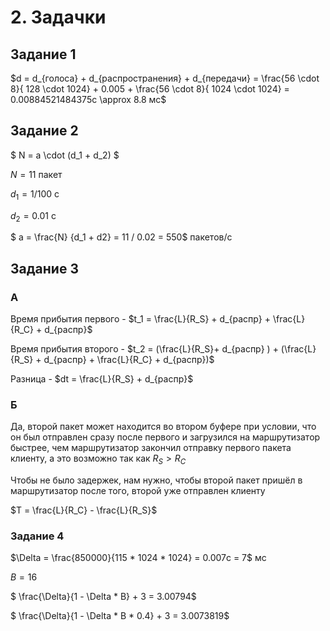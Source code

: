 # 2. Задачки

## Задание 1

$d = d_{голоса} + d_{распространения} + d_{передачи} = \frac{56 \cdot 8}{ 128 \cdot 1024} + 0.005 + \frac{56 \cdot 8}{ 1024 \cdot 1024} = 0.00884521484375с \approx 8.8 мс$

## Задание 2

$ N = a \cdot (d_1 + d_2) $

$N = 11$ пакет

$d_1 = 1 / 100$ с

$d_2 = 0.01$ с

$ a = \frac{N} {d_1 + d2} = 11 / 0.02 = 550$ пакетов/с

## Задание 3

### А

Время прибытия первого - $t_1 = \frac{L}{R_S} + d_{распр} + \frac{L}{R_C} + d_{распр}$

Время прибытия второго - $t_2 = (\frac{L}{R_S}+ d_{распр} ) + (\frac{L}{R_S} + d_{распр} + \frac{L}{R_C} + d_{распр})$

Разница - $dt = \frac{L}{R_S} + d_{распр}$

### Б

Да, второй пакет может находится во втором буфере при условии, что он был отправлен сразу после первого и загрузился на маршрутизатор быстрее, чем маршрутизатор закончил отправку первого пакета клиенту, а это возможно так как $R_S > R_C$

Чтобы не было задержек, нам нужно, чтобы второй пакет пришёл в маршрутизатор после того, второй уже отправлен клиенту

$T = \frac{L}{R_C} - \frac{L}{R_S}$

### Задание 4

$\Delta = \frac{850000}{115 * 1024 * 1024} = 0.007с = 7$ мс

$B = 16$

$ \frac{\Delta}{1 - \Delta * B} + 3 = 3.00794$

$ \frac{\Delta}{1 - \Delta * B * 0.4} + 3 = 3.0073819$
